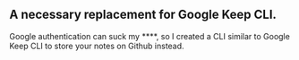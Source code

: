 ## A necessary replacement for Google Keep CLI.
Google authentication can suck my ****, so I created a CLI similar to Google Keep CLI to store your notes on Github instead.
